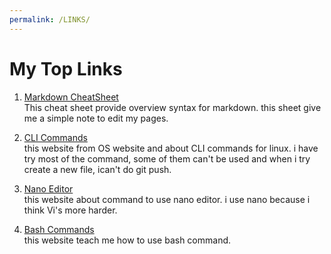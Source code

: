 ```yaml
---
permalink: /LINKS/
---
```

# My Top Links

1. [Markdown CheatSheet](https://www.markdownguide.org/cheat-sheet/)  
This cheat sheet provide overview syntax for markdown. this sheet give me a simple note to edit my pages.

2. [CLI Commands](https://linoxide.com/essential-linux-basic-commands/)  
this website from OS website and about CLI commands for linux. i have try most of the command, some of them can't be used and when i try create a new file, ican't do git push.

3. [Nano Editor](https://linuxize.com/post/how-to-use-nano-text-editor/)  
this website about command to use nano editor. i use nano because i think Vi's more harder.

4. [Bash Commands](https://www.educative.io/blog/bash-shell-command-cheat-sheet)  
this website teach me how to use bash command.
